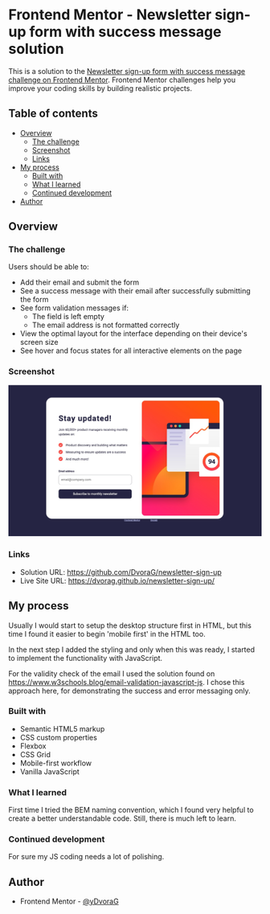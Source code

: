# Frontend Mentor - Newsletter sign-up form with success message solution

This is a solution to the [Newsletter sign-up form with success message challenge on Frontend Mentor](https://www.frontendmentor.io/challenges/newsletter-signup-form-with-success-message-3FC1AZbNrv). Frontend Mentor challenges help you improve your coding skills by building realistic projects.

## Table of contents

- [Overview](#overview)
  - [The challenge](#the-challenge)
  - [Screenshot](#screenshot)
  - [Links](#links)
- [My process](#my-process)
  - [Built with](#built-with)
  - [What I learned](#what-i-learned)
  - [Continued development](#continued-development)
- [Author](#author)

## Overview

### The challenge

Users should be able to:

- Add their email and submit the form
- See a success message with their email after successfully submitting the form
- See form validation messages if:
  - The field is left empty
  - The email address is not formatted correctly
- View the optimal layout for the interface depending on their device's screen size
- See hover and focus states for all interactive elements on the page

### Screenshot

![](./screenshot.jpg)

### Links

- Solution URL: https://github.com/DvoraG/newsletter-sign-up
- Live Site URL: https://dvorag.github.io/newsletter-sign-up/

## My process

Usually I would start to setup the desktop structure first in HTML, but this time I found it easier to begin 'mobile first' in the HTML too.

In the next step I added the styling and only when this was ready, I started to implement the functionality with JavaScript.

For the validity check of the email I used the solution found on https://www.w3schools.blog/email-validation-javascript-js. I chose this approach here, for demonstrating the success and error messaging only.

### Built with

- Semantic HTML5 markup
- CSS custom properties
- Flexbox
- CSS Grid
- Mobile-first workflow
- Vanilla JavaScript

### What I learned

First time I tried the BEM naming convention, which I found very helpful to create a better understandable code. Still, there is much left to learn.

### Continued development

For sure my JS coding needs a lot of polishing.

## Author

- Frontend Mentor - [@yDvoraG](https://www.frontendmentor.io/profile/DvoraG)
